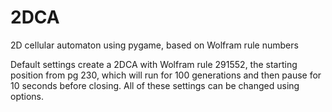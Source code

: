 2DCA
====

2D cellular automaton using pygame, based on Wolfram rule numbers

Default settings create a 2DCA with Wolfram rule 291552, the starting position from pg 230, which will run for 100 generations and then pause for 10 seconds before closing. All of these settings can be changed using options.
